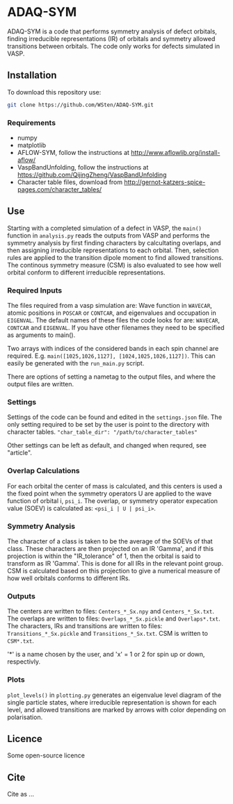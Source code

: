 # ADAQ-SYM
ADAQ-SYM is a code that performs symmetry analysis of defect orbitals, 
finding irreducible representations (IR) of orbitals and symmetry allowed transitions between orbitals.
The code only works for defects simulated in VASP. 

## Installation 

To download this repository use:
```bash
git clone https://github.com/WSten/ADAQ-SYM.git
```

### Requirements 

* numpy
* matplotlib
* AFLOW-SYM, follow the instructions at http://www.aflowlib.org/install-aflow/
* VaspBandUnfolding, follow the instructions at https://github.com/QijingZheng/VaspBandUnfolding
* Character table files, download from http://gernot-katzers-spice-pages.com/character_tables/

## Use

Starting with a completed simulation of a defect in VASP, the ```main()``` function in ```analysis.py``` reads the outputs from VASP and performs the symmetry analysis by first finding characters by calcultating overlaps, and then assigning irreducible representations to each orbital. Then, selection rules are applied to the transition dipole moment to find allowed transitions.
The continous symmetry measure (CSM) is also evaluated to see how well orbital conform to different irreducible representations.

### Required Inputs
The files required from a vasp simulation are: 
Wave function in ```WAVECAR```, atomic positions in ```POSCAR``` or ```CONTCAR```, and eigenvalues and occupation in ```EIGENVAL```.
The default names of these files the code looks for are: ```WAVECAR```, ```CONTCAR``` and ```EIGENVAL```. If you have other filenames they need to be specified as arguments to main().

Two arrays with indices of the considered bands in each spin channel are required.
E.g. ```main([1025,1026,1127], [1024,1025,1026,1127])```. This can easily be generated with the ```run_main.py``` script.

There are options of setting a nametag to the output files, and where the output files are written.

### Settings
Settings of the code can be found and edited in the ```settings.json``` file.
The only setting required to be set by the user is point to the directory with character tables.
```"char_table_dir": "/path/to/character_tables"```

Other settings can be left as default, and changed when requred, see "article".

### Overlap Calculations
For each orbital the center of mass is calculated, and this centers is used a the fixed point when the symmetry operators U are applied to the wave function  of orbital i, ```psi_i```. The overlap, or symmetry operator expecation value (SOEV) is calculated as:
```<psi_i | U | psi_i>```.


### Symmetry Analysis
The character of a class is taken to be the average of the SOEVs of that class.
These characters are then projected on an IR 'Gamma', and if this projection is within the "IR_tolerance" of 1, then the orbital is said to transform as IR 'Gamma'.
This is done for all IRs in the relevant point group.
CSM is calculated based on this projection to give a numerical measure of how well orbitals conforms to different IRs.

### Outputs
The centers are written to files: ```Centers_*_Sx.npy``` and ```Centers_*_Sx.txt```.
The overlaps are written to files: ```Overlaps_*_Sx.pickle``` and ```Overlaps*.txt```.
The characters, IRs and transitions are written to files: ```Transitions_*_Sx.pickle``` and ```Transitions_*_Sx.txt```.
CSM is written to ```CSM*.txt```.

'*' is a name chosen by the user, and 'x' = 1 or 2 for spin up or down, respectivly.

### Plots
```plot_levels()``` in ```plotting.py``` generates an eigenvalue level diagram of the single particle states, 
where irreducible representation is shown for each level, and allowed transitions
are marked by arrows with color depending on polarisation.

## Licence
Some open-source licence 

## Cite
Cite as ...



